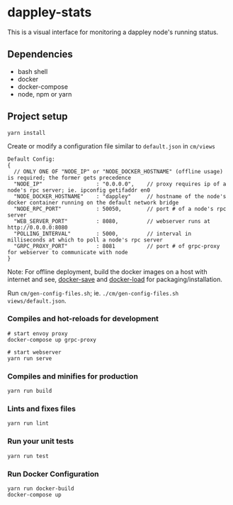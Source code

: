 # dappley-stats
This is a visual interface for monitoring a dappley node's running status.

## Dependencies
- bash shell
- docker
- docker-compose
- node, npm or yarn

## Project setup
```
yarn install
```

Create or modify a configuration file similar to `default.json` in `cm/views`

```
Default Config:
{
  // ONLY ONE OF "NODE_IP" or "NODE_DOCKER_HOSTNAME" (offline usage) is required; the former gets precedence
  "NODE_IP"                 : "0.0.0.0",    // proxy requires ip of a node's rpc server; ie. ipconfig getifaddr en0
  "NODE_DOCKER_HOSTNAME"    : "dappley"     // hostname of the node's docker container running on the default network bridge
  "NODE_RPC_PORT"           : 50050,        // port # of a node's rpc server
  "WEB_SERVER_PORT"         : 8080,         // webserver runs at http://0.0.0.0:8080
  "POLLING_INTERVAL"        : 5000,         // interval in milliseconds at which to poll a node's rpc server
  "GRPC_PROXY_PORT"         : 8081          // port # of grpc-proxy for webserver to communicate with node
}
```

Note: For offline deployment, build the docker images on a host with internet and see,
[docker-save](https://docs.docker.com/engine/reference/commandline/save/) and
[docker-load](https://docs.docker.com/engine/reference/commandline/load/) for packaging/installation.

Run `cm/gen-config-files.sh`; ie. `./cm/gen-config-files.sh views/default.json`.

### Compiles and hot-reloads for development
```
# start envoy proxy
docker-compose up grpc-proxy

# start webserver
yarn run serve
```

### Compiles and minifies for production
```
yarn run build
```

### Lints and fixes files
```
yarn run lint
```

### Run your unit tests
```
yarn run test
```

### Run Docker Configuration
```
yarn run docker-build
docker-compose up
```
